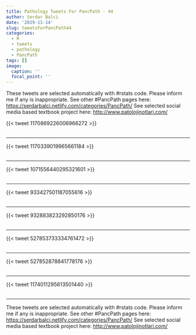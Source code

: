 ```yaml
---
title: Pathology Tweets For PancPath - 44
author: Serdar Balci
date: '2019-11-14'
slug: tweetsForPancPath44
categories:
  - R
  - tweets
  - pathology
  - PancPath
tags: []
image:
  caption: ''
  focal_point: ''
---
```



These tweets are selected automatically with #rstats code. Please inform me if any is inappropriate.
See other #PancPath pages here: https://serdarbalci.netlify.com/categories/PancPath/ 
See selected social media based textbook project here: http://www.patolojinotlari.com/

{{< tweet 1170869226006966272 >}}
<br>
<br>
<hr>
{{< tweet 1170339019965661184 >}}
<br>
<br>
<hr>
{{< tweet 1071556440295321601 >}}
<br>
<br>
<hr>
{{< tweet 933427501187055616 >}}
<br>
<br>
<hr>
{{< tweet 932883823292850176 >}}
<br>
<br>
<hr>
{{< tweet 527853733334761472 >}}
<br>
<br>
<hr>
{{< tweet 527852878841778176 >}}
<br>
<br>
<hr>
{{< tweet 1174011295613501440 >}}
<br>
<br>
<hr>


These tweets are selected automatically with #rstats code. Please inform me if any is inappropriate.
See other #PancPath pages here: https://serdarbalci.netlify.com/categories/PancPath/ 
See selected social media based textbook project here: http://www.patolojinotlari.com/
